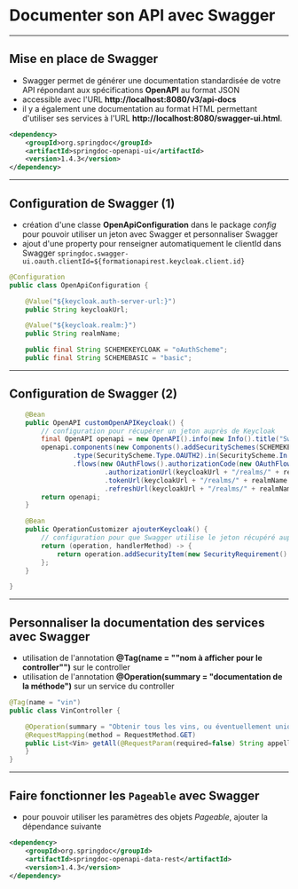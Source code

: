 # Documenter son API avec Swagger

----

## Mise en place de Swagger

- Swagger permet de générer une documentation standardisée de votre API répondant aux spécifications **OpenAPI** au format JSON
- accessible avec l'URL **http://localhost:8080/v3/api-docs**
- il y a également une documentation au format HTML permettant d'utiliser ses services à l'URL **http://localhost:8080/swagger-ui.html**. 

```xml
<dependency>
	<groupId>org.springdoc</groupId>
	<artifactId>springdoc-openapi-ui</artifactId>
	<version>1.4.3</version>
</dependency>
```

----

## Configuration de Swagger (1)

- création d'une classe **OpenApiConfiguration** dans le package *config* pour pouvoir utiliser un jeton avec Swagger et personnaliser Swagger
- ajout d'une property pour renseigner automatiquement le clientId dans Swagger `springdoc.swagger-ui.oauth.clientId=${formationapirest.keycloak.client.id}`

```java
@Configuration
public class OpenApiConfiguration {

	@Value("${keycloak.auth-server-url:}")
	public String keycloakUrl;

	@Value("${keycloak.realm:}")
	public String realmName;

	public final String SCHEMEKEYCLOAK = "oAuthScheme";
	public final String SCHEMEBASIC = "basic";
```

----

## Configuration de Swagger (2)

```java
	@Bean
	public OpenAPI customOpenAPIKeycloak() {
		// configuration pour récupérer un jeton auprès de Keycloak
		final OpenAPI openapi = new OpenAPI().info(new Info().title("Swagger Formation API REST"));
		openapi.components(new Components().addSecuritySchemes(SCHEMEKEYCLOAK, new SecurityScheme()
				.type(SecurityScheme.Type.OAUTH2).in(SecurityScheme.In.HEADER).description("Authentification keycloak")
				.flows(new OAuthFlows().authorizationCode(new OAuthFlow()
						.authorizationUrl(keycloakUrl + "/realms/" + realmName + "/protocol/openid-connect/auth")
						.tokenUrl(keycloakUrl + "/realms/" + realmName + "/protocol/openid-connect/token")
						.refreshUrl(keycloakUrl + "/realms/" + realmName + "/protocol/openid-connect/token")))));
		return openapi;
	}

	@Bean
	public OperationCustomizer ajouterKeycloak() {
		// configuration pour que Swagger utilise le jeton récupéré auprès de Keycloak
		return (operation, handlerMethod) -> {
			return operation.addSecurityItem(new SecurityRequirement().addList(SCHEMEKEYCLOAK));
		};
	}

}
```

----

## Personnaliser la documentation des services avec Swagger
- utilisation de l'annotation **@Tag(name = ""nom à afficher pour le controller"")** sur le controller
- utilisation de l'annotation **@Operation(summary = "documentation de la méthode")** sur un service du controller

```java
@Tag(name = "vin")
public class VinController {

	@Operation(summary = "Obtenir tous les vins, ou éventuellement uniquement les vins d'une appellation avec le paramètre appellation")
	@RequestMapping(method = RequestMethod.GET)
	public List<Vin> getAll(@RequestParam(required=false) String appellation){
	}
}
```

----

## Faire fonctionner les `Pageable` avec Swagger

- pour pouvoir utiliser les paramètres des objets *Pageable*, ajouter la dépendance suivante

```xml
<dependency>
	<groupId>org.springdoc</groupId>
	<artifactId>springdoc-openapi-data-rest</artifactId>
	<version>1.4.3</version>
</dependency>
```